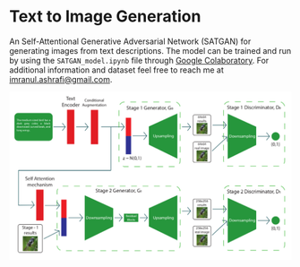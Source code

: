 # Text to Image Generation
An Self-Attentional Generative Adversarial Network (SATGAN) for generating images from text descriptions. The model can be trained and run by using the `SATGAN_model.ipynb` file through [Google Colaboratory](https://colab.research.google.com). For additional information and dataset feel free to reach me at <imranul.ashrafi@gmail.com>.

<img src="methodology.png"/>
